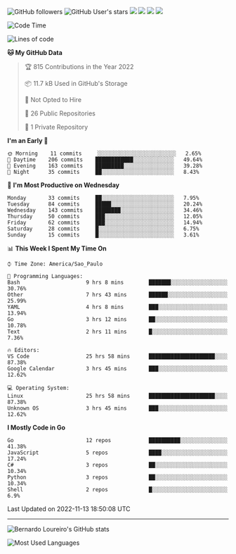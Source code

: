 ![GitHub followers](https://img.shields.io/github/followers/bernardolm?style=for-the-badge&label=GitHub%20followers) ![GitHub User's stars](https://img.shields.io/github/stars/bernardolm?style=for-the-badge&label=GitHub%20User's%20stars) [![](https://img.shields.io/static/v1?logo=linkedin&label=LinkedIn&message=bernardolm&color=0A66C2&style=for-the-badge)](https://www.linkedin.com/in/bernardolm) [![](https://img.shields.io/static/v1?logo=lastdotfm&label=last.fm&message=bernardolm&color=D51007&style=for-the-badge)](https://www.last.fm/user/bernardolm) [![](https://img.shields.io/static/v1?logo=spotify&label=spotify&message=bernardolou&color=1ED760&style=for-the-badge)](https://open.spotify.com/user/bernardolou) [![](https://img.shields.io/static/v1?logo=awesomelists&label=My%20awesome%20stars&message=⭐⭐⭐&color=FC60A8&style=for-the-badge)](https://github.com/bernardolm/awesome-stars)

<!--START_SECTION:waka-->
![Code Time](http://img.shields.io/badge/Code%20Time-1%2C921%20hrs%204%20mins-blue)

![Lines of code](https://img.shields.io/badge/From%20Hello%20World%20I%27ve%20Written--16%20Thousand%20lines%20of%20code-blue)

**🐱 My GitHub Data** 

> 🏆 815 Contributions in the Year 2022
 > 
> 📦 11.7 kB Used in GitHub's Storage 
 > 
> 🚫 Not Opted to Hire
 > 
> 📜 26 Public Repositories 
 > 
> 🔑 1 Private Repository 
 > 
**I'm an Early 🐤** 

```text
🌞 Morning    11 commits     ░░░░░░░░░░░░░░░░░░░░░░░░░   2.65% 
🌆 Daytime    206 commits    ████████████░░░░░░░░░░░░░   49.64% 
🌃 Evening    163 commits    █████████░░░░░░░░░░░░░░░░   39.28% 
🌙 Night      35 commits     ██░░░░░░░░░░░░░░░░░░░░░░░   8.43%

```
📅 **I'm Most Productive on Wednesday** 

```text
Monday       33 commits     ██░░░░░░░░░░░░░░░░░░░░░░░   7.95% 
Tuesday      84 commits     █████░░░░░░░░░░░░░░░░░░░░   20.24% 
Wednesday    143 commits    ████████░░░░░░░░░░░░░░░░░   34.46% 
Thursday     50 commits     ███░░░░░░░░░░░░░░░░░░░░░░   12.05% 
Friday       62 commits     ███░░░░░░░░░░░░░░░░░░░░░░   14.94% 
Saturday     28 commits     █░░░░░░░░░░░░░░░░░░░░░░░░   6.75% 
Sunday       15 commits     █░░░░░░░░░░░░░░░░░░░░░░░░   3.61%

```


📊 **This Week I Spent My Time On** 

```text
⌚︎ Time Zone: America/Sao_Paulo

💬 Programming Languages: 
Bash                     9 hrs 8 mins        ███████░░░░░░░░░░░░░░░░░░   30.76% 
Other                    7 hrs 43 mins       ██████░░░░░░░░░░░░░░░░░░░   25.99% 
YAML                     4 hrs 8 mins        ███░░░░░░░░░░░░░░░░░░░░░░   13.94% 
Go                       3 hrs 12 mins       ██░░░░░░░░░░░░░░░░░░░░░░░   10.78% 
Text                     2 hrs 11 mins       █░░░░░░░░░░░░░░░░░░░░░░░░   7.36%

🔥 Editors: 
VS Code                  25 hrs 58 mins      █████████████████████░░░░   87.38% 
Google Calendar          3 hrs 45 mins       ███░░░░░░░░░░░░░░░░░░░░░░   12.62%

💻 Operating System: 
Linux                    25 hrs 58 mins      █████████████████████░░░░   87.38% 
Unknown OS               3 hrs 45 mins       ███░░░░░░░░░░░░░░░░░░░░░░   12.62%

```

**I Mostly Code in Go** 

```text
Go                       12 repos            ██████████░░░░░░░░░░░░░░░   41.38% 
JavaScript               5 repos             ████░░░░░░░░░░░░░░░░░░░░░   17.24% 
C#                       3 repos             ██░░░░░░░░░░░░░░░░░░░░░░░   10.34% 
Python                   3 repos             ██░░░░░░░░░░░░░░░░░░░░░░░   10.34% 
Shell                    2 repos             █░░░░░░░░░░░░░░░░░░░░░░░░   6.9%

```



 Last Updated on 2022-11-13 18:50:08 UTC
<!--END_SECTION:waka-->

---

![Bernardo Loureiro's GitHub stats](https://github-readme-stats.vercel.app/api?username=bernardolm&count_private=true&show_icons=true&theme=nightowl&include_all_commits=true)

![Most Used Languages](https://github-readme-stats.vercel.app/api/top-langs/?username=bernardolm&theme=nightowl&langs_count=99)
